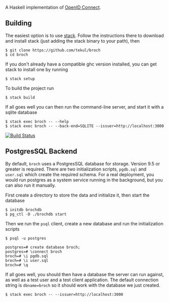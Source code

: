 A Haskell implementation of [OpenID Connect](http://openid.net/connect/).

Building
--------

The easiest option is to use [stack](http://docs.haskellstack.org/en/stable/README/#the-haskell-tool-stack). Follow the instructions there to download and install stack (just adding the stack binary to your path), then

    $ git clone https://github.com/tekul/broch
    $ cd broch

If you don't already have a compatible ghc version installed, you can get stack to install one by running

    $ stack setup

To build the project run

    $ stack build

If all goes well you can then run the command-line server, and start it with a sqlite database

    $ stack exec broch -- --help
    $ stack exec broch -- --back-end=SQLITE --issuer=http://localhost:3000

[![Build Status](https://travis-ci.org/tekul/broch.svg?branch=master)](https://travis-ci.org/tekul/broch)

PostgresSQL Backend
-------------------

By default, `broch` uses a PostgresSQL database for storage. Version 9.5 or greater is required. There are two initialization scripts, `pgdb.sql` and `user.sql` which create the required schema. For a real deployment, you would run postgres as a system service running in the background, but you can also run it manually.

First create a directory to store the data and initialize it, then start the database

    $ initdb brochdb
    $ pg_ctl -D ./brochdb start

Then we run the `psql` client, create a new database and run the initialization scripts

    $ psql -u postgres

    postgres=# create database broch;
    postgres=# \connect broch
    broch=# \i pgdb.sql
    broch=# \i user.sql
    broch=# \q

If all goes well, you should then have a database the server can run against, as well as a test user and a test client application. The default connection string is `dbname=broch` so it should work with the database we just created.

    $ stack exec broch -- --issuer=http://localhost:3000
